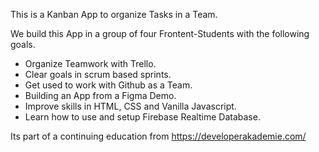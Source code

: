 This is a Kanban App to organize Tasks in a Team.

We build this App in a group of four Frontent-Students with the following goals.

- Organize Teamwork with Trello.
- Clear goals in scrum based sprints.
- Get used to work with Github as a Team.
- Building an App from a Figma Demo.
- Improve skills in HTML, CSS and Vanilla Javascript.
- Learn how to use and setup Firebase Realtime Database.


Its part of a continuing education from https://developerakademie.com/

